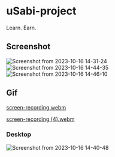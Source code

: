 # uSabi-project  

Learn. Earn.  

## Screenshot  

![Screenshot from 2023-10-16 14-31-24](https://github.com/occiandiaali/uSabi-project/assets/40769994/ede5a949-323e-48f0-9f06-3b959dda51cd) ![Screenshot from 2023-10-16 14-44-35](https://github.com/occiandiaali/uSabi-project/assets/40769994/adf85a1b-19ca-4aea-9bc5-c8112cea4781) ![Screenshot from 2023-10-16 14-46-10](https://github.com/occiandiaali/uSabi-project/assets/40769994/be738fb0-29d2-4878-bf0c-7513dd37af4c)  

## Gif  

[screen-recording.webm](https://github.com/occiandiaali/uSabi-project/assets/40769994/c3d5a56b-77cf-4d4e-877c-b75652c116fe)  

[screen-recording (4).webm](https://github.com/occiandiaali/uSabi-project/assets/40769994/4b07cfc2-76ff-44b5-86ed-81f66ddc6c02)





### Desktop  

![Screenshot from 2023-10-16 14-40-48](https://github.com/occiandiaali/uSabi-project/assets/40769994/066d2167-a101-4ea5-b4f5-159a42516e03)

